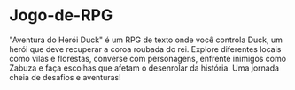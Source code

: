# Jogo-de-RPG
"Aventura do Herói Duck" é um RPG de texto onde você controla Duck, um herói que deve recuperar a coroa roubada do rei. Explore diferentes locais como vilas e florestas, converse com personagens, enfrente inimigos como Zabuza e faça escolhas que afetam o desenrolar da história. Uma jornada cheia de desafios e aventuras!
